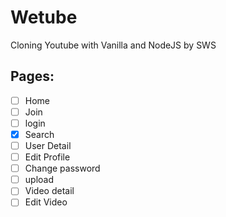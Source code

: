 # Wetube

Cloning Youtube with Vanilla and NodeJS by SWS

## Pages:

- [ ] Home
- [ ] Join
- [ ] login
- [x] Search
- [ ] User Detail
- [ ] Edit Profile
- [ ] Change password
- [ ] upload
- [ ] Video detail
- [ ] Edit Video
